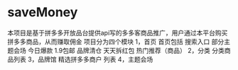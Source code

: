 # saveMoney
本项目是基于拼多多开放品台提供api写的多多客商品推广，用户通过本平台购买拼多多商品，从而赚取佣金
项目分为四个模块
1，首页
  首页包括 搜索入口 部分主题会场  今日爆款 1.9包邮  品牌清仓  天天拆红包  热门推荐（商品）
2，分类  分类商品列表
3，品牌馆  精选拼多多商户 列表
4，主题会场 

